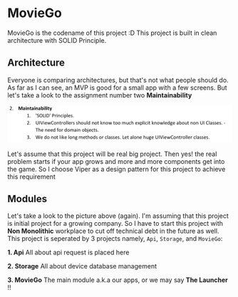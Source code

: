 

# MovieGo

MovieGo is the codename of this project :D
This project is built in clean architecture with SOLID Principle. 

## Architecture
Everyone is comparing architectures, but that's not what people should do. As far as I can see, an MVP is good for a small app with a few screens. But let's take a look to the assignment number two **Maintainability**

![enter image description here](https://github.com/azisseno/MovieGo/blob/master/Resources/Maintainability.png)

Let's assume that this project will be real big project. Then yes! the real problem starts if your app grows and more and more components get into the game. So I choose Viper as a design pattern for this project to achieve this requirement

## Modules
Let's take a look to the picture above (again). I'm assuming that this project is initial project for a growing company. So I have to start this project with **Non Monolithic** workplace to cut off technical debt in the future as well. This project is seperated by 3 projects namely, `Api`, `Storage`, and `MovieGo`:

 **1. Api** 
 All about api request is placed here

 **2. Storage** 
 All about device database management
 
 **3. MovieGo** 
 The main module a.k.a our apps, or we may say **The Launcher** !!
 
